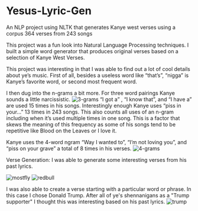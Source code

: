 # Yesus-Lyric-Gen
An NLP project using NLTK that generates Kanye west verses using a corpus 364 verses from 243 songs

This project was a fun look into Natural Language Processing techniques. 
I built a simple word generator that produces original verses based on a selection of Kanye West Verses. 

This project was interesting in that I was able to find out a lot of cool details about ye’s music. First of all, besides a useless word like “that’s”, “nigga” is Kanye’s favorite word, or second most frequent word.

I then dug into the n-grams a bit more. For three word pairings Kanye sounds a little narcissistic.
![3-grams](https://i.imgur.com/pLWzE6t.png)
“I got a” , “I know that”, and “I have a” are used 15 times in his songs.  Interestingly enough Kanye uses “piss in your…” 13 times in 243 songs. This also counts all uses of an n-gram including when it’s used multiple times in one song. This is a factor that skews the meaning of this frequency as some of his songs tend to be repetitive like Blood on the Leaves or I love it. 

Kanye uses the 4-word ngram “Way I wanted to”, “I’m not loving you”, and  “piss on your grave” a total of 8 times in his verses.
![4-grams](https://i.imgur.com/czsVJUO.png)

Verse Generation:
I was able to generate some interesting verses from his past lyrics. 

![mostfly](https://i.imgur.com/jfDrksC.png)
![redbull](https://i.imgur.com/MS27dKJ.png)

I was also able to create a verse starting with a particular word or phrase. In this case I chose Donald Trump.
After all of ye's shennanigans as a "Trump supporter" I thought this was interesting based on his past lyrics.
![trump](https://i.imgur.com/DIspAwv.png)

